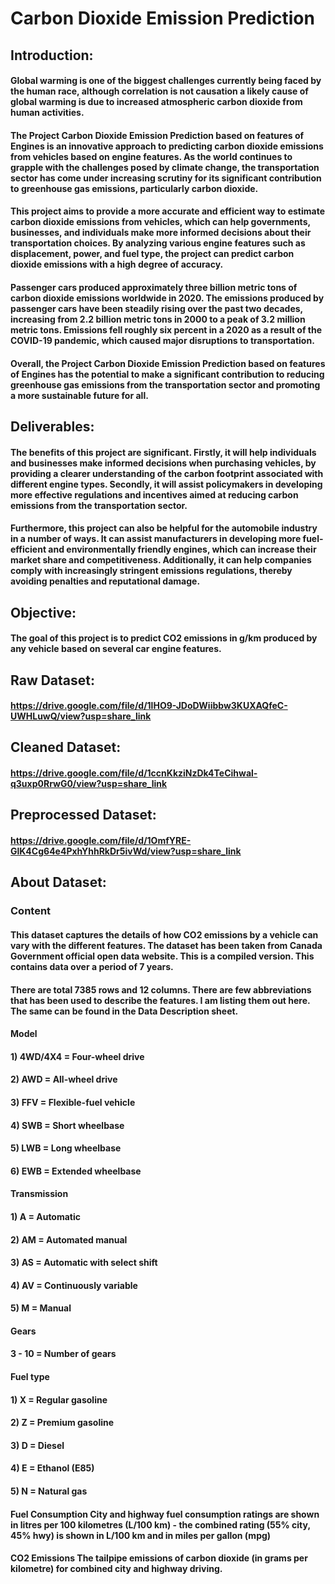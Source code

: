 # Carbon Dioxide Emission Prediction
## Introduction:
#### Global warming is one of the biggest challenges currently being faced by the human race, although correlation is not causation a likely cause of global warming is due to increased atmospheric carbon dioxide from human activities.

#### The Project Carbon Dioxide Emission Prediction based on features of Engines is an innovative approach to predicting carbon dioxide emissions from vehicles based on engine features. As the world continues to grapple with the challenges posed by climate change, the transportation sector has come under increasing scrutiny for its significant contribution to greenhouse gas emissions, particularly carbon dioxide.

#### This project aims to provide a more accurate and efficient way to estimate carbon dioxide emissions from vehicles, which can help governments, businesses, and individuals make more informed decisions about their transportation choices. By analyzing various engine features such as displacement, power, and fuel type, the project can predict carbon dioxide emissions with a high degree of accuracy.

#### Passenger cars produced approximately three billion metric tons of carbon dioxide emissions worldwide in 2020. The emissions produced by passenger cars have been steadily rising over the past two decades, increasing from 2.2 billion metric tons in 2000 to a peak of 3.2 million metric tons. Emissions fell roughly six percent in a 2020 as a result of the COVID-19 pandemic, which caused major disruptions to transportation.

#### Overall, the Project Carbon Dioxide Emission Prediction based on features of Engines has the potential to make a significant contribution to reducing greenhouse gas emissions from the transportation sector and promoting a more sustainable future for all.

## Deliverables:
#### The benefits of this project are significant. Firstly, it will help individuals and businesses make informed decisions when purchasing vehicles, by providing a clearer understanding of the carbon footprint associated with different engine types. Secondly, it will assist policymakers in developing more effective regulations and incentives aimed at reducing carbon emissions from the transportation sector.

#### Furthermore, this project can also be helpful for the automobile industry in a number of ways. It can assist manufacturers in developing more fuel-efficient and environmentally friendly engines, which can increase their market share and competitiveness. Additionally, it can help companies comply with increasingly stringent emissions regulations, thereby avoiding penalties and reputational damage.

## Objective:
#### The goal of this project is to predict CO2 emissions in g/km produced by any vehicle based on several car engine features.

## Raw Dataset:
#### https://drive.google.com/file/d/1lHO9-JDoDWiibbw3KUXAQfeC-UWHLuwQ/view?usp=share_link

## Cleaned Dataset:
#### https://drive.google.com/file/d/1ccnKkziNzDk4TeCihwal-q3uxp0RrwG0/view?usp=share_link

## Preprocessed Dataset:
#### https://drive.google.com/file/d/1OmfYRE-GlK4Cg64e4PxhYhhRkDr5ivWd/view?usp=share_link

## About Dataset:
### Content
#### This dataset captures the details of how CO2 emissions by a vehicle can vary with the different features. The dataset has been taken from Canada Government official open data website. This is a compiled version. This contains data over a period of 7 years.
#### There are total 7385 rows and 12 columns. There are few abbreviations that has been used to describe the features. I am listing them out here. The same can be found in the Data Description sheet.

#### Model
####  1) 4WD/4X4 = Four-wheel drive
####  2) AWD = All-wheel drive
####  3) FFV = Flexible-fuel vehicle
####  4) SWB = Short wheelbase
####  5) LWB = Long wheelbase
####  6) EWB = Extended wheelbase


#### Transmission
####  1) A = Automatic
####  2) AM = Automated manual
####  3) AS = Automatic with select shift
####  4) AV = Continuously variable
####  5) M = Manual


#### Gears
####    3 - 10 = Number of gears


#### Fuel type
####   1) X = Regular gasoline
####   2) Z = Premium gasoline
####   3) D = Diesel
####   4) E = Ethanol (E85)
####   5) N = Natural gas

#### Fuel Consumption City and highway fuel consumption ratings are shown in litres per 100 kilometres (L/100 km) - the combined rating (55% city, 45% hwy) is shown in L/100 km and in miles per gallon (mpg)

#### CO2 Emissions The tailpipe emissions of carbon dioxide (in grams per kilometre) for combined city and highway driving.

